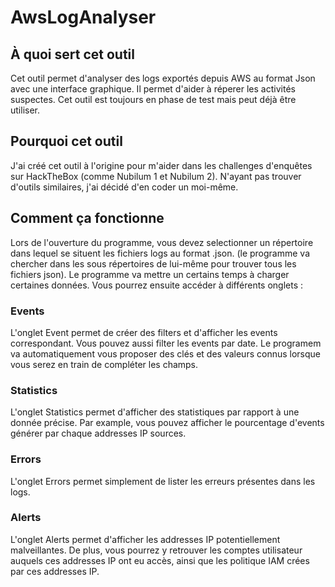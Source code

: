 # AwsLogAnalyser
## À quoi sert cet outil
Cet outil permet d'analyser des logs exportés depuis AWS au format Json avec une interface graphique. Il permet d'aider à réperer les activités suspectes. Cet outil est toujours en phase de test mais peut déjà être utiliser.

## Pourquoi cet outil
J'ai créé cet outil à l'origine pour m'aider dans les challenges d'enquêtes sur HackTheBox (comme Nubilum 1 et Nubilum 2). N'ayant pas trouver d'outils similaires, j'ai décidé d'en coder un moi-même.

## Comment ça fonctionne
Lors de l'ouverture du programme, vous devez selectionner un répertoire dans lequel se situent les fichiers logs au format .json. (le programme va chercher dans les sous répertoires de lui-même pour trouver tous les fichiers json). Le programme va mettre un certains temps à charger certaines données. Vous pourrez ensuite accéder à différents onglets :

### Events
L'onglet Event permet de créer des filters et d'afficher les events correspondant. Vous pouvez aussi filter les events par date. Le programem va automatiquement vous proposer des clés et des valeurs connus lorsque vous serez en train de compléter les champs.

### Statistics
L'onglet Statistics permet d'afficher des statistiques par rapport à une donnée précise. Par example, vous pouvez afficher le pourcentage d'events générer par chaque addresses IP sources.

### Errors
L'onglet Errors permet simplement de lister les erreurs présentes dans les logs.

### Alerts
L'onglet Alerts permet d'afficher les addresses IP potentiellement malveillantes. De plus, vous pourrez y retrouver les comptes utilisateur auquels ces addresses IP ont eu accès, ainsi que les politique IAM crées par ces addresses IP.
